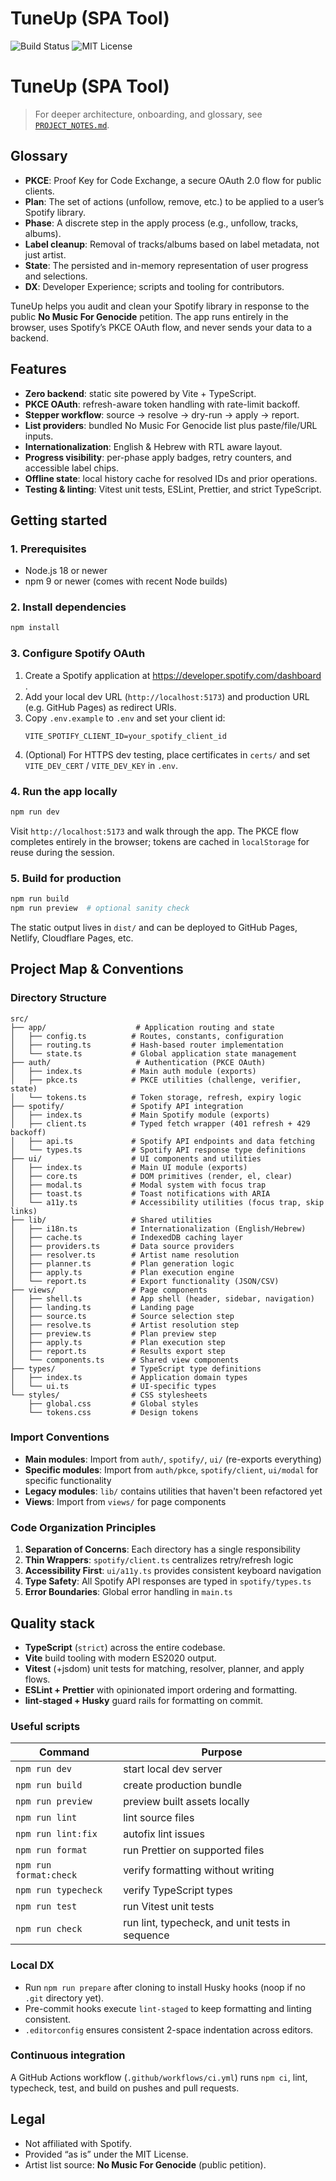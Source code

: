 # TuneUp (SPA Tool)

![Build Status](https://github.com/your-org/tuneup/actions/workflows/ci.yml/badge.svg)
![MIT License](https://img.shields.io/badge/license-MIT-green.svg)

# TuneUp (SPA Tool)

> For deeper architecture, onboarding, and glossary, see [`PROJECT_NOTES.md`](./PROJECT_NOTES.md).

## Glossary

- **PKCE**: Proof Key for Code Exchange, a secure OAuth 2.0 flow for public clients.
- **Plan**: The set of actions (unfollow, remove, etc.) to be applied to a user’s Spotify library.
- **Phase**: A discrete step in the apply process (e.g., unfollow, tracks, albums).
- **Label cleanup**: Removal of tracks/albums based on label metadata, not just artist.
- **State**: The persisted and in-memory representation of user progress and selections.
- **DX**: Developer Experience; scripts and tooling for contributors.

TuneUp helps you audit and clean your Spotify library in response to the public **No Music For Genocide** petition. The app runs entirely in the browser, uses Spotify’s PKCE OAuth flow, and never sends your data to a backend.

## Features

- **Zero backend**: static site powered by Vite + TypeScript.
- **PKCE OAuth**: refresh-aware token handling with rate-limit backoff.
- **Stepper workflow**: source → resolve → dry-run → apply → report.
- **List providers**: bundled No Music For Genocide list plus paste/file/URL inputs.
- **Internationalization**: English & Hebrew with RTL aware layout.
- **Progress visibility**: per-phase apply badges, retry counters, and accessible label chips.
- **Offline state**: local history cache for resolved IDs and prior operations.
- **Testing & linting**: Vitest unit tests, ESLint, Prettier, and strict TypeScript.

## Getting started

### 1. Prerequisites

- Node.js 18 or newer
- npm 9 or newer (comes with recent Node builds)

### 2. Install dependencies

```bash
npm install
```

### 3. Configure Spotify OAuth

1. Create a Spotify application at https://developer.spotify.com/dashboard .
2. Add your local dev URL (`http://localhost:5173`) and production URL (e.g. GitHub Pages) as redirect URIs.
3. Copy `.env.example` to `.env` and set your client id:
   ```env
   VITE_SPOTIFY_CLIENT_ID=your_spotify_client_id
   ```
4. (Optional) For HTTPS dev testing, place certificates in `certs/` and set `VITE_DEV_CERT` / `VITE_DEV_KEY` in `.env`.

### 4. Run the app locally

```bash
npm run dev
```

Visit `http://localhost:5173` and walk through the app. The PKCE flow completes entirely in the browser; tokens are cached in `localStorage` for reuse during the session.

### 5. Build for production

```bash
npm run build
npm run preview  # optional sanity check
```

The static output lives in `dist/` and can be deployed to GitHub Pages, Netlify, Cloudflare Pages, etc.

## Project Map & Conventions

### Directory Structure

```
src/
├── app/                    # Application routing and state
│   ├── config.ts          # Routes, constants, configuration
│   ├── routing.ts         # Hash-based router implementation
│   └── state.ts           # Global application state management
├── auth/                   # Authentication (PKCE OAuth)
│   ├── index.ts           # Main auth module (exports)
│   ├── pkce.ts            # PKCE utilities (challenge, verifier, state)
│   └── tokens.ts          # Token storage, refresh, expiry logic
├── spotify/               # Spotify API integration
│   ├── index.ts           # Main Spotify module (exports)
│   ├── client.ts          # Typed fetch wrapper (401 refresh + 429 backoff)
│   ├── api.ts             # Spotify API endpoints and data fetching
│   └── types.ts           # Spotify API response type definitions
├── ui/                    # UI components and utilities
│   ├── index.ts           # Main UI module (exports)
│   ├── core.ts            # DOM primitives (render, el, clear)
│   ├── modal.ts           # Modal system with focus trap
│   ├── toast.ts           # Toast notifications with ARIA
│   └── a11y.ts            # Accessibility utilities (focus trap, skip links)
├── lib/                   # Shared utilities
│   ├── i18n.ts            # Internationalization (English/Hebrew)
│   ├── cache.ts           # IndexedDB caching layer
│   ├── providers.ts       # Data source providers
│   ├── resolver.ts        # Artist name resolution
│   ├── planner.ts         # Plan generation logic
│   ├── apply.ts           # Plan execution engine
│   └── report.ts          # Export functionality (JSON/CSV)
├── views/                 # Page components
│   ├── shell.ts           # App shell (header, sidebar, navigation)
│   ├── landing.ts         # Landing page
│   ├── source.ts          # Source selection step
│   ├── resolve.ts         # Artist resolution step
│   ├── preview.ts         # Plan preview step
│   ├── apply.ts           # Plan execution step
│   ├── report.ts          # Results export step
│   └── components.ts      # Shared view components
├── types/                 # TypeScript type definitions
│   ├── index.ts           # Application domain types
│   └── ui.ts              # UI-specific types
└── styles/                # CSS stylesheets
    ├── global.css         # Global styles
    └── tokens.css         # Design tokens
```

### Import Conventions

- **Main modules**: Import from `auth/`, `spotify/`, `ui/` (re-exports everything)
- **Specific modules**: Import from `auth/pkce`, `spotify/client`, `ui/modal` for specific functionality
- **Legacy modules**: `lib/` contains utilities that haven't been refactored yet
- **Views**: Import from `views/` for page components

### Code Organization Principles

1. **Separation of Concerns**: Each directory has a single responsibility
2. **Thin Wrappers**: `spotify/client.ts` centralizes retry/refresh logic
3. **Accessibility First**: `ui/a11y.ts` provides consistent keyboard navigation
4. **Type Safety**: All Spotify API responses are typed in `spotify/types.ts`
5. **Error Boundaries**: Global error handling in `main.ts`

## Quality stack

- **TypeScript** (`strict`) across the entire codebase.
- **Vite** build tooling with modern ES2020 output.
- **Vitest** (+jsdom) unit tests for matching, resolver, planner, and apply flows.
- **ESLint + Prettier** with opinionated import ordering and formatting.
- **lint-staged + Husky** guard rails for formatting on commit.

### Useful scripts

| Command                | Purpose                                         |
| ---------------------- | ----------------------------------------------- |
| `npm run dev`          | start local dev server                          |
| `npm run build`        | create production bundle                        |
| `npm run preview`      | preview built assets locally                    |
| `npm run lint`         | lint source files                               |
| `npm run lint:fix`     | autofix lint issues                             |
| `npm run format`       | run Prettier on supported files                 |
| `npm run format:check` | verify formatting without writing               |
| `npm run typecheck`    | verify TypeScript types                         |
| `npm run test`         | run Vitest unit tests                           |
| `npm run check`        | run lint, typecheck, and unit tests in sequence |

### Local DX

- Run `npm run prepare` after cloning to install Husky hooks (noop if no `.git` directory yet).
- Pre-commit hooks execute `lint-staged` to keep formatting and linting consistent.
- `.editorconfig` ensures consistent 2-space indentation across editors.

### Continuous integration

A GitHub Actions workflow (`.github/workflows/ci.yml`) runs `npm ci`, lint, typecheck, test, and build on pushes and pull requests.

## Legal

- Not affiliated with Spotify.
- Provided “as is” under the MIT License.
- Artist list source: **No Music For Genocide** (public petition).
